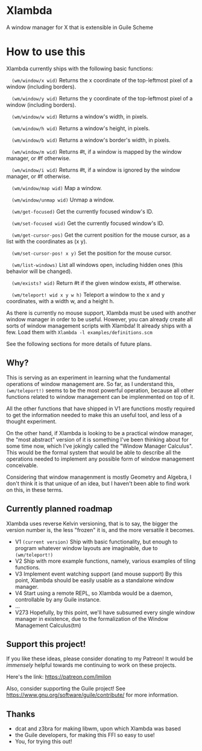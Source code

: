 # Xlambda

A window manager for X that is extensible in Guile Scheme

# How to use this
Xlambda currently ships with the following basic functions:

`  (wm/window/x wid)`
Returns the x coordinate of the top-leftmost pixel of a window (including borders).

`  (wm/window/y wid)`
Returns the y coordinate of the top-leftmost pixel of a window (including borders).

`  (wm/window/w wid)`
Returns a window's width, in pixels.

`  (wm/window/h wid)`
Returns a window's height, in pixels.

`  (wm/window/b wid)`
Returns a window's border's width, in pixels.

`  (wm/window/m wid)`
Returns #t, if a window is mapped by the window manager, or #f otherwise.

`  (wm/window/i wid)`
Returns #t, if a window is ignored by the window manager, or #f otherwise.

`  (wm/window/map wid)`
Map a window.

`  (wm/window/unmap wid)`
Unmap a window.

`  (wm/get-focused)`
Get the currently focused window's ID.

`  (wm/set-focused wid)`
Get the currently focused window's ID.

`  (wm/get-cursor-pos)`
Get the current position for the mouse cursor, as a list with the coordinates as (x y).

`  (wm/set-cursor-pos! x y)`
Set the position for the mouse cursor.

`  (wm/list-windows)`
List all windows open, including hidden ones (this behavior will be changed).

`  (wm/exists? wid)`
Return #t if the given window exists, #f otherwise.

`  (wm/teleport! wid x y w h)`
Teleport a window to the x and y coordinates, with a width w, and a height h.

As there is currently no mouse support, Xlambda must be used with another
window manager in order to be useful. However, you can already create all sorts of window
management scripts with Xlambda! It already ships with a few. Load them with `Xlambda -l examples/definitions.scm`

See the following sections for more details of future plans.

## Why?
This is serving as an experiment in learning what the fundamental operations of window management
are. So far, as I understand this, `(wm/teleport!)` seems to be the most powerful operation,
because all other functions related to window management can be implenmented on top of it.

All the other functions that have shipped in V1 are functions mostly required to get the
information needed to make this an useful tool, and less of a thought experiment.

On the other hand, if Xlambda is looking to be a practical window manager, the "most abstract"
version of it is something I've been thinking about for some time now, which I've jokingly called
the "Window Manager Calculus". This would be the formal system that would be able to describe
all the operations needed to implement any possible form of window management conceivable.

Considering that window managenment is mostly Geometry and Algebra, I don't think it is that
unique of an idea, but I haven't been able to find work on this, in these terms.

## Currently planned roadmap
Xlambda uses reverse Kelvin versioning, that is to say, the bigger the version number is,
the less "frozen" it is, and the more versatile it becomes.
* V1 `(current version)`
Ship with basic functionality, but enough to program whatever window layouts are imaginable,
due to `(wm/teleport!)`
* V2
Ship with more example functions, namely, various examples of tiling functions.
* V3
Implement event watching support (and mouse support)
By this point, Xlambda should be easily usable as a standalone window manager.
* V4
Start using a remote REPL, so Xlambda would be a daemon, controllable by any Guile instance.
* ...
* V273
Hopefully, by this point, we'll have subsumed every single window manager in existence,
due to the formalization of the Window Management Calculus(tm)

## Support this project!
If you like these ideas, please consider donating to my Patreon! It would be *immensely* helpful
towards me continuing to work on these projects.

Here's the link: https://patreon.com/lmilon

Also, consider supporting the Guile project! See https://www.gnu.org/software/guile/contribute/
for more information.

## Thanks
* dcat and z3bra for making libwm, upon which Xlambda was based
* the Guile developers, for making this FFI so easy to use!
* You, for trying this out!
